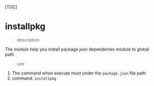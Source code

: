 [TOC]

# installpkg  

> description

The module help you install package.json dependenies module to global path

> use

1. The command when execute must under the `package.json` file path
2. command: `installpkg`